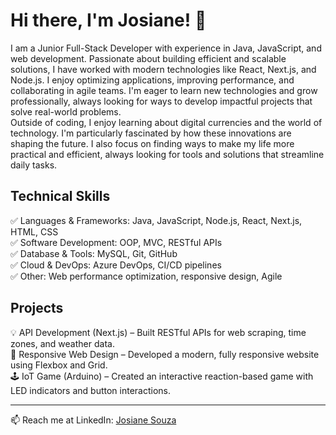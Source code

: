 # Hi there, I'm Josiane! 👋

I am a Junior Full-Stack Developer with experience in Java, JavaScript, and web development. Passionate about building efficient and scalable solutions, I have worked with modern technologies like React, Next.js, and Node.js. I enjoy optimizing applications, improving performance, and collaborating in agile teams. I'm eager to learn new technologies and grow professionally, always looking for ways to develop impactful projects that solve real-world problems.  
Outside of coding, I enjoy learning about digital currencies and the world of technology. I'm particularly fascinated by how these innovations are shaping the future. I also focus on finding ways to make my life more practical and efficient, always looking for tools and solutions that streamline daily tasks.

Technical Skills
---
✅ Languages & Frameworks: Java, JavaScript, Node.js, React, Next.js, HTML, CSS  
✅ Software Development: OOP, MVC, RESTful APIs  
✅ Database & Tools: MySQL, Git, GitHub  
✅ Cloud & DevOps: Azure DevOps, CI/CD pipelines  
✅ Other: Web performance optimization, responsive design, Agile  

Projects
---
💡 API Development (Next.js) – Built RESTful APIs for web scraping, time zones, and weather data.  
🎨 Responsive Web Design – Developed a modern, fully responsive website using Flexbox and Grid.  
🕹 IoT Game (Arduino) – Created an interactive reaction-based game with LED indicators and button interactions.

---

📫 Reach me at LinkedIn: [Josiane Souza](https://www.linkedin.com/in/josianesouza/)


<!--
**Souza-Josiane/Souza-Josiane** is a ✨ _special_ ✨ repository because its `README.md` (this file) appears on your GitHub profile.

Here are some ideas to get you started:

- 🔭 I’m currently working on ...
- 🌱 I’m currently learning ...
- 👯 I’m looking to collaborate on ...
- 🤔 I’m looking for help with ...
- 💬 Ask me about ...
- 📫 How to reach me: ...
- 😄 Pronouns: ...
- ⚡ Fun fact: ...
-->
